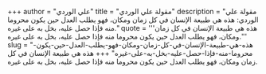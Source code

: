 +++
author = "علي الوردي"
title = "مقولة علي الوردي"
description = "مقولة علي الوردي: هذه هي طبيعة الإنسان في كل زمان ومكان، فهو يطلب العدل حين يكون محروما منه فإذا حصل عليه، بخل به على غيره."
quote = '''هذه هي طبيعة الإنسان في كل زمان ومكان، فهو يطلب العدل حين يكون محروما منه فإذا حصل عليه، بخل به على غيره.'''
slug = "هذه-هي-طبيعة-الإنسان-في-كل-زمان-ومكان-فهو-يطلب-العدل-حين-يكون-محروما-منه-فإذا-حصل-عليه-بخل-به-على-غيره"
+++
هذه هي طبيعة الإنسان في كل زمان ومكان، فهو يطلب العدل حين يكون محروما منه فإذا حصل عليه، بخل به على غيره.
